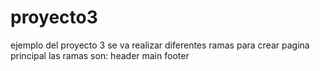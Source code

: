 # proyecto3
ejemplo del proyecto 3
se va realizar diferentes ramas para crear pagina principal
las ramas son:
header
main
footer
